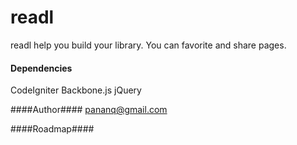 readl
=====
readl help you build your library. You can favorite and share pages. 


#### Dependencies ####
CodeIgniter
Backbone.js
jQuery

####Author####
pananq@gmail.com


####Roadmap####
